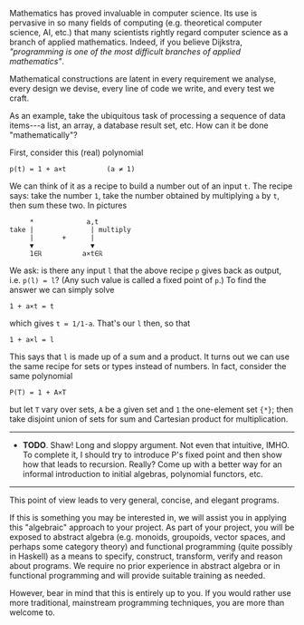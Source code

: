 Mathematics has proved invaluable in computer science. Its use is pervasive
in so many fields of computing (e.g. theoretical computer science, AI, etc.) 
that many scientists rightly regard computer science as a branch of applied 
mathematics. Indeed, if you believe Dijkstra, *"programming is one of the most
difficult branches of applied mathematics"*.

Mathematical constructions are latent in every requirement we analyse, every
design we devise, every line of code we write, and every test we craft. 

As an example, take the ubiquitous task of processing a sequence of data 
items---a list, an array, a database result set, etc. How can it be done
"mathematically"?

First, consider this (real) polynomial

    p(t) = 1 + a×t          (a ≠ 1)

We can think of it as a recipe to build a number out of an input `t`. The
recipe says: take the number `1`, take the number obtained by multiplying
`a` by `t`, then sum these two. In pictures

         *             a,t
    take |              | multiply
         |       +      |
         ▼              ▼
         1∈ℝ          a×t∈ℝ

We ask: is there any input `l` that the above recipe `p` gives back as output,
i.e. `p(l) = l`? (Any such value is called a fixed point of `p`.) To find the
answer we can simply solve

    1 + a×t = t

which gives `t = 1/1-a`. That's our `l` then, so that

    1 + a×l = l

This says that `l` is made up of a sum and a product. It turns out we can use
the same recipe for sets or types instead of numbers. In fact, consider the
same polynomial

    P(T) = 1 + A×T

but let `T` vary over sets, `A` be a given set and `1` the one-element set 
`{*}`; then take disjoint union of sets for sum and Cartesian product for 
multiplication.

* * *
- **TODO**. Shaw! Long and sloppy argument. Not even that intuitive, IMHO.
To complete it, I should try to introduce P's fixed point and then show how
that leads to recursion. Really? Come up with a better way for an informal 
introduction to initial algebras, polynomial functors, etc.
* * *

This point of view leads to very general, concise, and elegant programs.

If this is something you may be interested in, we will assist you in applying 
this "algebraic" approach to your project. As part of your project, you will 
be exposed to abstract algebra (e.g. monoids, groupoids, vector spaces, and 
perhaps some category theory) and functional programming (quite possibly in 
Haskell) as a means to specify, construct, transform, verify and reason about
programs. We require no prior experience in abstract algebra or in functional
programming and will provide suitable training as needed.

However, bear in mind that this is entirely up to you. If you would rather 
use more traditional, mainstream programming techniques, you are more than
welcome to.

